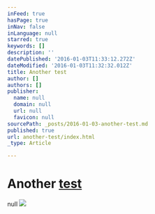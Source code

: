 ```yaml
---
inFeed: true
hasPage: true
inNav: false
inLanguage: null
starred: true
keywords: []
description: ''
datePublished: '2016-01-03T11:33:12.272Z'
dateModified: '2016-01-03T11:32:32.012Z'
title: Another test
author: []
authors: []
publisher:
  name: null
  domain: null
  url: null
  favicon: null
sourcePath: _posts/2016-01-03-another-test.md
published: true
url: another-test/index.html
_type: Article

---
```

# **Another [test][0]**
null
![](https://the-grid-user-content.s3-us-west-2.amazonaws.com/3821931c-9438-495c-9929-070d55595e60.jpg)

[0]: null